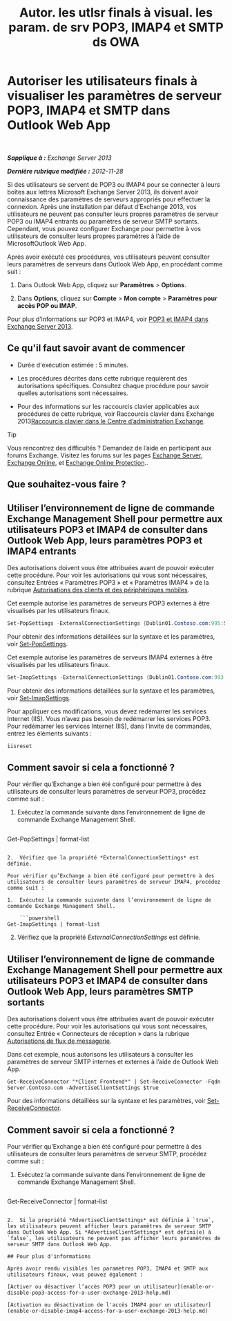 ﻿---
title: 'Autor. les utlsr finals à visual. les param. de srv POP3, IMAP4 et SMTP ds OWA'
TOCTitle: Autoriser les utilisateurs finals à visualiser les paramètres de serveur POP3, IMAP4 et SMTP dans Outlook Web App
ms:assetid: bd22bf7e-3bf7-45e6-8790-919b780166f6
ms:mtpsurl: https://technet.microsoft.com/fr-fr/library/Gg298947(v=EXCHG.150)
ms:contentKeyID: 50555474
ms.date: 04/24/2018
mtps_version: v=EXCHG.150
ms.translationtype: HT
---

# Autoriser les utilisateurs finals à visualiser les paramètres de serveur POP3, IMAP4 et SMTP dans Outlook Web App

 

_**Sapplique à :** Exchange Server 2013_

_**Dernière rubrique modifiée :** 2012-11-28_

Si des utilisateurs se servent de POP3 ou IMAP4 pour se connecter à leurs boîtes aux lettres Microsoft Exchange Server 2013, ils doivent avoir connaissance des paramètres de serveurs appropriés pour effectuer la connexion. Après une installation par défaut d’Exchange 2013, vos utilisateurs ne peuvent pas consulter leurs propres paramètres de serveur POP3 ou IMAP4 entrants ou paramètres de serveur SMTP sortants. Cependant, vous pouvez configurer Exchange pour permettre à vos utilisateurs de consulter leurs propres paramètres à l’aide de MicrosoftOutlook Web App.

Après avoir exécuté ces procédures, vos utilisateurs peuvent consulter leurs paramètres de serveurs dans Outlook Web App, en procédant comme suit :

1.  Dans Outlook Web App, cliquez sur **Paramètres** \> **Options**.

2.  Dans **Options**, cliquez sur **Compte** \> **Mon compte** \> **Paramètres pour accès POP ou IMAP**.

Pour plus d’informations sur POP3 et IMAP4, voir [POP3 et IMAP4 dans Exchange Server 2013](pop3-and-imap4-in-exchange-server-2013-exchange-2013-help.md).

## Ce qu'il faut savoir avant de commencer

  - Durée d'exécution estimée : 5 minutes.

  - Les procédures décrites dans cette rubrique requièrent des autorisations spécifiques. Consultez chaque procédure pour savoir quelles autorisations sont nécessaires.

  - Pour des informations sur les raccourcis clavier applicables aux procédures de cette rubrique, voir Raccourcis clavier dans Exchange 2013[Raccourcis clavier dans le Centre d’administration Exchange](keyboard-shortcuts-in-the-exchange-admin-center-exchange-online-protection-help.md).

> [!TIP]
> Vous rencontrez des difficultés ? Demandez de l’aide en participant aux forums Exchange. Visitez les forums sur les pages <a href="https://go.microsoft.com/fwlink/p/?linkid=60612">Exchange Server</a>, <a href="https://go.microsoft.com/fwlink/p/?linkid=267542">Exchange Online</a>, et <a href="https://go.microsoft.com/fwlink/p/?linkid=285351">Exchange Online Protection</a>..


## Que souhaitez-vous faire ?

## Utiliser l’environnement de ligne de commande Exchange Management Shell pour permettre aux utilisateurs POP3 et IMAP4 de consulter dans Outlook Web App, leurs paramètres POP3 et IMAP4 entrants

Des autorisations doivent vous être attribuées avant de pouvoir exécuter cette procédure. Pour voir les autorisations qui vous sont nécessaires, consultez Entrées « Paramètres POP3 » et « Paramètres IMAP4 » de la rubrique [Autorisations des clients et des périphériques mobiles](clients-and-mobile-devices-permissions-exchange-2013-help.md).

Cet exemple autorise les paramètres de serveurs POP3 externes à être visualisés par les utilisateurs finaux.

```powershell
Set-PopSettings -ExternalConnectionSettings {Dublin01.Contoso.com:995:SSL}
```

Pour obtenir des informations détaillées sur la syntaxe et les paramètres, voir [Set-PopSettings](https://technet.microsoft.com/fr-fr/library/aa997154\(v=exchg.150\)).

Cet exemple autorise les paramètres de serveurs IMAP4 externes à être visualisés par les utilisateurs finaux.

```powershell
Set-ImapSettings -ExternalConnectionSettings {Dublin01.Contoso.com:993:SSL}
```

Pour obtenir des informations détaillées sur la syntaxe et les paramètres, voir [Set-ImapSettings](https://technet.microsoft.com/fr-fr/library/aa998252\(v=exchg.150\)).

Pour appliquer ces modifications, vous devez redémarrer les services Internet (IIS). Vous n’avez pas besoin de redémarrer les services POP3. Pour redémarrer les services Internet (IIS), dans l’invite de commandes, entrez les éléments suivants :

```powershell
iisreset
```

## Comment savoir si cela a fonctionné ?

Pour vérifier qu’Exchange a bien été configuré pour permettre à des utilisateurs de consulter leurs paramètres de serveur POP3, procédez comme suit :

1.  Exécutez la commande suivante dans l’environnement de ligne de commande Exchange Management Shell.
    
    ```powershell
Get-PopSettings | format-list
```

2.  Vérifiez que la propriété *ExternalConnectionSettings* est définie.

Pour vérifier qu’Exchange a bien été configuré pour permettre à des utilisateurs de consulter leurs paramètres de serveur IMAP4, procédez comme suit :

1.  Exécutez la commande suivante dans l’environnement de ligne de commande Exchange Management Shell.
    
    ```powershell
Get-ImapSettings | format-list
```

2.  Vérifiez que la propriété *ExternalConnectionSettings* est définie.

## Utiliser l’environnement de ligne de commande Exchange Management Shell pour permettre aux utilisateurs POP3 et IMAP4 de consulter dans Outlook Web App, leurs paramètres SMTP sortants

Des autorisations doivent vous être attribuées avant de pouvoir exécuter cette procédure. Pour voir les autorisations qui vous sont nécessaires, consultez Entrée « Connecteurs de réception » dans la rubrique [Autorisations de flux de messagerie](mail-flow-permissions-exchange-2013-help.md).

Dans cet exemple, nous autorisons les utilisateurs à consulter les paramètres de serveur SMTP internes et externes à l’aide de Outlook Web App.

    Get-ReceiveConnector "*Client Frontend*" | Set-ReceiveConnector -Fqdn Server.Contoso.com -AdvertiseClientSettings $true 

Pour des informations détaillées sur la syntaxe et les paramètres, voir [Set-ReceiveConnector](https://technet.microsoft.com/fr-fr/library/bb125140\(v=exchg.150\)).

## Comment savoir si cela a fonctionné ?

Pour vérifier qu’Exchange a bien été configuré pour permettre à des utilisateurs de consulter leurs paramètres de serveur SMTP, procédez comme suit :

1.  Exécutez la commande suivante dans l’environnement de ligne de commande Exchange Management Shell.
    
    ```powershell
Get-ReceiveConnector | format-list
```

2.  Si la propriété *AdvertiseClientSettings* est définie à `true`, les utilisateurs peuvent afficher leurs paramètres de serveur SMTP dans Outlook Web App. Si *AdvertiseClientSettings* est défini(e) à `false`, les utilisateurs ne peuvent pas afficher leurs paramètres de serveur SMTP dans Outlook Web App.

## Pour plus d'informations

Après avoir rendu visibles les paramètres POP3, IMAP4 et SMTP aux utilisateurs finaux, vous pouvez également :

[Activer ou désactiver l’accès POP3 pour un utilisateur](enable-or-disable-pop3-access-for-a-user-exchange-2013-help.md)

[Activation ou désactivation de l'accès IMAP4 pour un utilisateur](enable-or-disable-imap4-access-for-a-user-exchange-2013-help.md)

